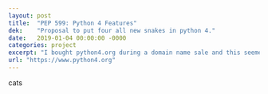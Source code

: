 ```yaml
---
layout: post
title:  "PEP 599: Python 4 Features"
dek:    "Proposal to put four all new snakes in python 4."
date:   2019-01-04 00:00:00 -0000
categories: project
excerpt: "I bought python4.org during a domain name sale and this seemed like a good use of it, honestly."
url: "https://www.python4.org"
---
```


cats

